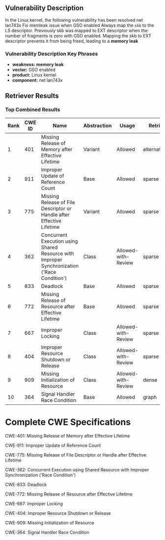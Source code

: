 ## Vulnerability Description
In the Linux kernel, the following vulnerability has been resolved net lan743x Fix memleak issue when GSO enabled Always map the `skb` to the LS descriptor. Previously skb was mapped to EXT descriptor when the number of fragments is zero with GSO enabled. Mapping the skb to EXT descriptor prevents it from being freed, leading to a **memory leak**

### Vulnerability Description Key Phrases
- **weakness:** **memory leak**
- **vector:** GSO enabled
- **product:** Linux kernel
- **component:** net lan743x

## Retriever Results

### Top Combined Results

| Rank | CWE ID | Name | Abstraction | Usage  | Retrievers | Individual Scores |
|------|--------|------|-------------|-------|------------|-------------------|
| 1 | 401 | Missing Release of Memory after Effective Lifetime | Variant | Allowed | alternate_terms | 1.000 |
| 2 | 911 | Improper Update of Reference Count | Base | Allowed | sparse | 0.336 |
| 3 | 775 | Missing Release of File Descriptor or Handle after Effective Lifetime | Variant | Allowed | sparse | 0.304 |
| 4 | 362 | Concurrent Execution using Shared Resource with Improper Synchronization ('Race Condition') | Class | Allowed-with-Review | sparse | 0.299 |
| 5 | 833 | Deadlock | Base | Allowed | sparse | 0.296 |
| 6 | 772 | Missing Release of Resource after Effective Lifetime | Base | Allowed | sparse | 0.295 |
| 7 | 667 | Improper Locking | Class | Allowed-with-Review | sparse | 0.288 |
| 8 | 404 | Improper Resource Shutdown or Release | Class | Allowed-with-Review | sparse | 0.285 |
| 9 | 909 | Missing Initialization of Resource | Class | Allowed-with-Review | dense | 0.526 |
| 10 | 364 | Signal Handler Race Condition | Base | Allowed | graph | 0.002 |



# Complete CWE Specifications

CWE-401: Missing Release of Memory after Effective Lifetime

CWE-911: Improper Update of Reference Count

CWE-775: Missing Release of File Descriptor or Handle after Effective Lifetime

CWE-362: Concurrent Execution using Shared Resource with Improper Synchronization ('Race Condition')

CWE-833: Deadlock

CWE-772: Missing Release of Resource after Effective Lifetime

CWE-667: Improper Locking

CWE-404: Improper Resource Shutdown or Release

CWE-909: Missing Initialization of Resource

CWE-364: Signal Handler Race Condition